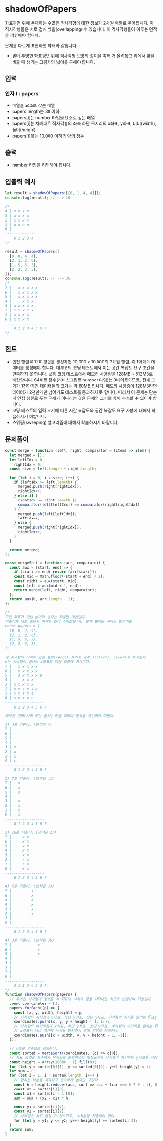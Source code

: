 # shadowOfPapers
좌표평면 위에 존재하는 수많은 직사각형에 대한 정보가 2차원 배열로 주어집니다. 이 직사각형들은 서로 겹처 있을(overlapping) 수 있습니다. 이 직사각형들이 이루는 면적을 리턴해야 합니다.

문제를 다르게 표현하면 아래와 같습니다.

- 밑이 투명한 좌표평면 위에 직사각형 모양의 종이을 여러 개 올려놓고 위에서 빛을 비출 때 생기는 그림자의 넓이를 구해야 합니다.

## 입력
### 인자 1 : papers
* 배열을 요소로 갖는 배열
* papers.length는 30 이하
* papers[i]는 number 타입을 요소로 갖는 배열
* papers[i]는 차례대로 직사각형의 좌측 하단 모서리의 x좌표, y좌표, 너비(width), 높이(height)
* papers[i][j]는 10,000 이하의 양의 정수

## 출력
* number 타입을 리턴해야 합니다.

## 입출력 예시
```javascript
let result = shadowOfPapers([[0, 1, 4, 4]]);
console.log(result); // --> 16

/*
4 | x x x x
3 | x x x x 
2 | x x x x 
1 | x x x x 
0 |   
--------------
    0 1 2 3 4 
*/

result = shadowOfPapers([
  [0, 0, 4, 4],
  [2, 1, 2, 6],
  [1, 5, 5, 3],
  [2, 2, 3, 3],
]);
console.log(result); // --> 36
/*
7 |   x x x x x
6 |   x x x x x
5 |   x x x x x
4 |     x x x
3 | x x x x x
2 | x x x x x
1 | x x x x
0 | x x x x
------------------
    0 1 2 3 4 5 6 7
*/
```

## 힌트
* 인접 행렬로 좌표 평면을 생성하면 10,000 x 10,000의 2차원 행렬, 즉 1억개의 데이터를 생성해야 합니다. 대부분의 코딩 테스트에서 이는 공간 복잡도 요구 조건을 만족하지 못 합니다. 보통 코딩 테스트에서 메모리 사용량을 128MB ~ 512MB로 제한합니다. 64비트 정수(자바스크립트 number 타입)는 8바이트이므로, 전체 크기가 1천만개인 데이터들의 크기는 약 80MB 입니다. 메모리 사용량이 128MB라면 데이터가 2천만개만 넘어가도 테스트를 통과하지 못 합니다. 따라서 이 문제는 단순히 인접 행렬로 푸는 문제가 아니라는 것을 문제의 크기를 통해 추측할 수 있어야 합니다.
* 코딩 테스트의 입력 크기에 따른 시간 복잡도와 공간 복잡도 요구 사항에 대해서 학습하시기 바랍니다.
* 스위핑(sweeping) 알고리즘에 대해서 학습하시기 바랍니다.

## 문제풀이
```javascript
const merge = function (left, right, comparator = (item) => item) {
  let merged = [];
  let leftIdx = 0,
    rightIdx = 0;
  const size = left.length + right.length;

  for (let i = 0; i < size; i++) {
    if (leftIdx >= left.length) {
      merged.push(right[rightIdx]);
      rightIdx++;
    } else if (
      rightIdx >= right.length ||
      comparator(left[leftIdx]) <= comparator(right[rightIdx])
    ) {
      merged.push(left[leftIdx]);
      leftIdx++;
    } else {
      merged.push(right[rightIdx]);
      rightIdx++;
    }
  }

  return merged;
};

const mergeSort = function (arr, comparator) {
  const aux = (start, end) => {
    if (start >= end) return [arr[start]];
    const mid = Math.floor((start + end) / 2);
    const right = aux(start, mid);
    const left = aux(mid + 1, end);
    return merge(left, right, comparator);
  };
  return aux(0, arr.length - 1);
};

/*
모든 좌표가 아닌 높이가 변하는 부분만 계산한다.
색종이에 대한 정보가 아래와 같이 주어졌을 때, 전체 면적을 구하는 알고리즘
const papers = [
  [0, 0, 4, 4],
  [2, 1, 2, 6],
  [1, 5, 5, 3],
  [2, 2, 3, 3],
];

각 사각형의 시작과 끝을 범위(range) 표기로 각각 s(start), e(end)로 표시한다.
e는 사각형이 끝나느 x좌표의 다음 좌표에 표기한다.
7 |   x x x x x
6 |   x x x x x
5 |   s x x x x e
4 |     x x x
3 | x x x x x
2 | x x s x x e
1 | x x s x e
0 | s x x x e
------------------
    0 1 2 3 4 5 6 7

새로운 변화(시작 또는 끝)가 있을 때마다 면적을 계산하여 더한다.

1) 4를 더한다. (면적은 4)
7 |   
6 |   
5 |   
4 |   
3 | x 
2 | x 
1 | x 
0 | s 
------------------
    0 1 2 3 4 5 6 7

2) 7을 더한다. (면적은 11)
7 |   x 
6 |   x 
5 |   s 
4 |     
3 |   x 
2 |   x 
1 |   x 
0 |   x 
------------------
    0 1 2 3 4 5 6 7

3) 16을 더한다. (면적은 27)
7 |     x x 
6 |     x x 
5 |     x x 
4 |     x x 
3 |     x x 
2 |     s x 
1 |     s x 
0 |     x x 
------------------
    0 1 2 3 4 5 6 7

4) 6을 더한다. (면적은 33)
7 |         x 
6 |         x 
5 |         x 
4 |         x
3 |         x
2 |         x 
1 |         
0 |         
------------------
    0 1 2 3 4 5 6 7

4) 3을 더한다. (면적은 36)
7 |            x
6 |            x
5 |            x 
4 |         
3 |         
2 |         
1 |         
0 |         
------------------
    0 1 2 3 4 5 6 7
*/
function shadowOfPapers(papers) {
  // 주어진 사각형의 정보를 각 좌표의 시작과 끝을 나타내는 좌표로 변경하여 저장한다.
  const coordinates = [];
  papers.forEach((p) => {
    const [x, y, width, height] = p;
    // 사각형의 시작점의 x좌표, 하단 y좌표, 상단 y좌표, 사각형의 시작을 알리는 flag
    coordinates.push([x, y, y + height - 1, 1]);
    // 사각형의 마지막점의 x좌표, 하단 y좌표, 상단 y좌표, 사각형의 마지막을 알리는 flag
    // x좌표는 너비 계산에 누락을 방지하기 위해 범위로 저장한다.
    coordinates.push([x + width, y, y + height - 1, -1]);
  });

  // x축을 기준으로 정렬한다.
  const sorted = mergeSort(coordinates, (c) => c[0]);
  // 좌표 평면을 좌측에서 우측으로 순회하면서 매좌표까지 사각형이 차지하는 y좌표를 저장한다.
  const height = Array(10000 + 1).fill(0);
  for (let y = sorted[0][1]; y <= sorted[0][2]; y++) height[y] = 1;
  let sum = 0;
  for (let i = 1; i < sorted.length; i++) {
    // 겹치는 부분을 제외하고 순수하게 높이만 구한다.
    const h = height.reduce((acc, cur) => acc + (cur === 0 ? 0 : 1), 0);
    const x2 = sorted[i][0];
    const x1 = sorted[i - 1][0];
    sum = sum + (x2 - x1) * h;

    const y1 = sorted[i][1];
    const y2 = sorted[i][2];
    // 사각형은 서로 겹칠 수 있으므로, 누적값을 저장해야 한다.
    for (let y = y1; y <= y2; y++) height[y] += sorted[i][3];
  }
  return sum;
}
```
